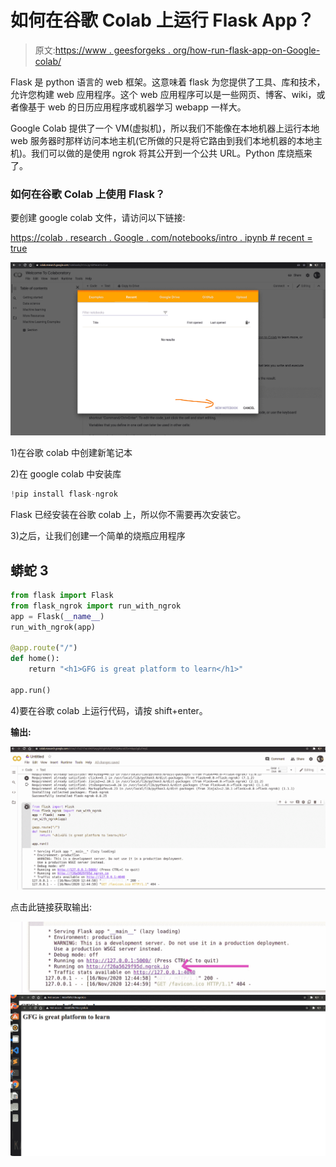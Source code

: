 # 如何在谷歌 Colab 上运行 Flask App？

> 原文:[https://www . geesforgeks . org/how-run-flask-app-on-Google-colab/](https://www.geeksforgeeks.org/how-to-run-flask-app-on-google-colab/)

Flask 是 python 语言的 web 框架。这意味着 flask 为您提供了工具、库和技术，允许您构建 web 应用程序。这个 web 应用程序可以是一些网页、博客、wiki，或者像基于 web 的日历应用程序或机器学习 webapp 一样大。

Google Colab 提供了一个 VM(虚拟机)，所以我们不能像在本地机器上运行本地 web 服务器时那样访问本地主机(它所做的只是将它路由到我们本地机器的本地主机)。我们可以做的是使用 ngrok 将其公开到一个公共 URL。Python 库烧瓶来了。

### 如何在谷歌 Colab 上使用 Flask？

要创建 google colab 文件，请访问以下链接:

[https://colab . research . Google . com/notebooks/intro . ipynb # recent = true](https://colab.research.google.com/notebooks/intro.ipynb#recent=true)

![](img/48deca29b9491d68ce1ad71989727cdb.png)

1)在谷歌 colab 中创建新笔记本

2)在 google colab 中安装库

```py
!pip install flask-ngrok
```

Flask 已经安装在谷歌 colab 上，所以你不需要再次安装它。

3)之后，让我们创建一个简单的烧瓶应用程序

## 蟒蛇 3

```py
from flask import Flask
from flask_ngrok import run_with_ngrok
app = Flask(__name__)
run_with_ngrok(app)   

@app.route("/")
def home():
    return "<h1>GFG is great platform to learn</h1>"

app.run()
```

4)要在谷歌 colab 上运行代码，请按 shift+enter。

**输出:**

![](img/49e0ec82283221ae1546027167924357.png)

点击此链接获取输出:

![](img/dc7180176ceab7bbe961e9c57c82a261.png) ![](img/763590be628112f4e71214b114c924ee.png)